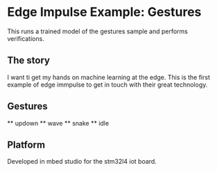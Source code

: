 # Edge Impulse Example: Gestures
This runs a trained model of the gestures sample and performs verifications.

## The story
I want ti get my hands on machine learning at the edge.
This is the first example of edge immpulse to get in touch with their great technology.

## Gestures
** updown
** wave
** snake
** idle

## Platform
Developed in mbed studio for the stm32l4 iot board.
